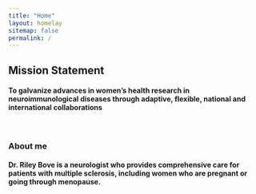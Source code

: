 ```yaml
---
title: "Home"
layout: homelay
sitemap: false
permalink: /
---
```


## Mission Statement
#### To galvanize advances in women’s health research in neuroimmunological diseases through adaptive, flexible, national and international collaborations


<!-- <div class="container">
<div class="row"> -->
<!-- <center> -->
<!-- <img src="{{ site.url }}{{ site.baseurl }}/images/banner.jpg" width="100%"/><br/> -->
<!-- </center> -->
<!-- </div>
</div> -->
<br/>

### About me

#### Dr. Riley Bove is a neurologist who provides comprehensive care for patients with multiple sclerosis, including women who are pregnant or going through menopause.
